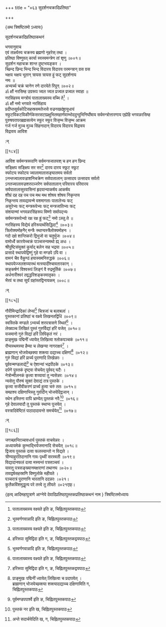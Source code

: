 +++
title = "०६३ सुदर्शनचक्रादिप्रतिष्ठा"

+++

\{अथ त्रिषष्टितमो ऽध्यायः\}

सुदर्शनचक्रादिप्रतिष्ठाकथनं  
    
भगवानुवाच  
एवं तार्क्ष्यस्य चक्रस्य ब्रह्मणो नृहरेस् तथा ।  
प्रतिष्ठा विष्णुवत् कार्या स्वस्वमन्त्रेण तां शृणु   ॥००१॥  
सुदर्शन महाचक्र शान्त दुष्टभयङ्कर ।  
च्छिन्द छिन्द भिन्द भिन्द विदारय विदारय परमन्त्रान् ग्रस ग्रस  
भक्षय भक्षय भूतान् त्रायस त्रायस हूं फट् सुदर्शनाय  
नमः ॥  
अभ्यर्च्य चक्रं चानेन रणे दारयेते रिपून् ॥००२॥  
ॐ क्षौं नरसिम्ह उग्ररूप ज्वल ज्वल प्रज्वल प्रज्वल स्वाहा ॥  
नरसिंहस्य मन्त्रोयं पातालाख्यस्य वच्मि ते[^२] ।  
ॐ क्षौं नमो भगवते नरसिंहाय  
प्रदीप्तसूर्यकोटिसहस्रसमतेजसे वज्रनखदंष्ट्रायुधायं  
स्फुटविकटविकीर्णकेसरसटाप्रक्षुभितमहार्णवाम्भोददुन्दुभिनिर्घोषाय सर्वमन्त्रोत्तारणाय एह्येहि भगवन्नरसिम्ह  
पुरुषपरापरब्रह्मसत्येन स्फुर स्फुर विजृम्भ विजृम्भ आक्रम  
गर्ज गर्ज मुञ्च मुञ्च सिंहनादान् विदारय विदारय विद्रावय  
विद्रावय आविश  
    
:न्  
    
[^१]: भूस्वर्णगवान्नादि इति ङ, चिह्नितपुस्तकपाठः  
    
[^२]: पातालाख्यस्य वक्ष्यते इति ङ, चिह्नितपुस्तकपाठः  

[[१८४]]
    
आविश सर्वमन्त्ररूपाणि सर्वमन्त्रजातयश् च हन हन छिन्द  
सङ्क्षिप सङ्क्षिप सर सर[^१] दारय दारय स्फुट स्फुट  
स्फोटय स्फोटय ज्वालामालासङ्घातमय सर्वतो  
ऽनन्तज्वालावज्राशनिचक्रेण सर्वपातालान् उत्सादय उत्सादय सर्वतो  
ऽनतज्वालावज्रशरपञ्जरेण सर्वपातालान् परिवारय परिवारय  
सर्वपातालासुरवासिनां हृदयान्याकर्षय आकर्षय  
शीघ्रं दह दह पच पच मथ मथ शोषय शोषय निकृन्तय  
निकृन्तय तावद्यावन्मे वशमागताः पातालेभ्यः फट्  
असुरेभ्यः फट् मन्त्ररूपेभ्यः फट् मन्त्रजातिभ्यः फट्  
संशयान्मां भगवन्नरसिंहरूप विष्णो सर्वापद्भ्यः  
सर्वमन्त्ररूपेभ्यो रक्ष रक्ष ह्रूं फट्[^२] नमो ऽस्तु ते ॥  
नरसिंहस्य विद्येयं हरिरूपार्थसिद्धिदा[^३] ॥००३॥  
त्रिलोक्यमोहनैर् मन्त्रैः स्थाप्यस्त्रैलोक्यमोहनः ।  
गदो दक्षे शान्तिकरो द्विभुजो वा चतुर्भुजः ॥००४॥  
वामोर्ध्वे कारयेच्चक्रं पाञ्चजन्यमथो ह्य् अधः ।  
श्रीपुष्टिसंयुक्तं कुर्याद् बलेन सह भद्रया ॥००५॥  
प्रासादे स्थापयेद्विष्णुं गृहे वा मण्डपे ऽपि वा   ।  
वामनं चैव वैकुण्ठं हयास्यमनिरुद्धकं   ॥००६॥  
स्थापयेज्जलशय्यास्थं मत्स्यादींश्चावतारकान्   ।  
सङ्कर्षणं विश्वरूपं लिङ्गं वै रुद्रमूर्तिकं   ॥००७॥  
अर्धनारीश्वरं तद्वद्धरिशङ्करमातृकाः   ।  
भैरवं च तथा सूर्यं ग्रहांस्तद्विनायकम् ॥००८॥  
    
:न्  
    
[^१]: दर दर इति ख, ग, ङ, इति चिह्नितपुस्तकपाठः  
    
[^२]: रक्ष रक्ष ॐ फट् इति ख, चिह्नितपुस्तकपाठः । रक्ष  
रक्ष ह्रीं फडिति ग, चिह्नितपुस्तकपाठः  
    
[^३]: हरिरूपा सुमिद्विदा इति ग, ङ, चिह्नितपुस्तकद्वयपाठः  

[[१८५]]
    
गौरीमिन्द्रादिकां लेप्यां[^१] चित्रजां च बलाबलां   ।  
पुस्तकानां प्रतिष्ठां च वक्ष्ये लिखनतद्विधिं   ॥००९॥  
स्वस्तिके मण्डले ऽभ्यर्च्य शरपत्रासने स्थितं[^२] ।  
लेख्यञ्च लिखितं पुस्तं गुरुर्विद्यां हरिं यजेत् ॥०१०॥  
यजमानो गुरुं विद्यां हरिं लिपिकृतं नरं ।  
प्राङ्मुखः पद्मिनीं ध्यायेत् लिखित्वा श्लोकपञ्चकं   ॥०११॥  
रौप्यस्थमस्या हैम्या च लेखन्या नागराक्षरं[^३]   ।  
ब्राह्मणान् भोजयेच्छक्या शक्त्या दद्याच्च दक्षिणां[^४]   ॥०१२॥  
गुरुं विद्यां हरिं प्रार्च्य पुराणादि लिखेन्नरः   ।  
पूर्ववन्मण्डलाद्ये[^५] च ऐशान्यां भद्रपीठके   ॥०१३॥  
दर्पणे पुस्तकं दृष्ट्वा सेचयेत् पूर्ववद् घटैः   ।  
नेत्रोन्मीलनकं कृत्वा शय्यायां तु न्यसेन्नरः   ॥०१४॥  
न्यसेत्तु पौरुषं सूक्तं देवाद्यं तत्र पुस्तके ।  
कृत्वा सजीवीकरणं प्रार्च्य हुत्वा चरुं ततः   ॥०१५॥  
सम्प्राश्य दक्षिणाभिस्तु गुर्वादीन् भोजयेद्द्विजान् ।  
रथेन हस्तिना वापि भ्राम्येत् पुस्तकं नरैः[^६] ॥०१६॥  
गृहे देवालयादौ तु पुस्तकं स्थाप्य पूजयेत् ।  
वस्त्रादिवेष्टितं पाठादादावन्ते समर्चयेत्[^७] ॥०१७॥  
    
:न्  
    
[^१]: इन्द्रादिकां जप्यमिति ग, घ, चिह्नितपुस्तकपाठः  
    
[^२]: शरयन्त्रासने स्थितमिति ख, घ, चिह्नितपुस्तकपाठः  
    
[^३]: रौप्यमय्याथ हैम्या वा लेखन्यथ वराक्षरमिति ङ,  
चिह्नितपुस्तकपाठः  
    
[^४]: प्राङ्मुखः पद्मिनीं ध्यायेत् लिखित्वा च प्रदापयेत् ।  
ब्राह्मणान् भोजयेच्छक्त्या शक्त्यादद्याच्च दक्षिणामिति ग,  
चिह्नितपुस्तकपाठः  
    
[^५]: पूर्वमण्डपपार्श्वे इति ङ, चिह्नितपुस्तकपाठः  
    
[^६]: पुस्तकं नर इति ख, चिह्नितपुस्तकपाठः  
    
[^७]: अन्ते सदार्चयेदिति ख, ग, चिह्नितपुस्तकपाठः  

[[१८६]]
    
जगच्छान्तिञ्चावधार्य पुस्तकं वाचयेन्नरः ।  
अध्यायमेकं कुम्भाद्भिर्यजमानादि सेचयेत् ॥०१८॥  
द्विजाय पुस्तकं दत्वा फलस्यान्तो न विद्यते ।  
त्रीण्याहुरतिदानानि गावः पृथ्वीं सरस्वती   ॥०१९॥  
विद्यादानफलं दत्वा मस्यन्तं पत्रसञ्चयं ।  
यावत्तु पत्रसङ्ख्यानमक्षराणां तथानघ ॥०२०॥  
तावद्वर्षसहस्राणि विष्णुलोके महीयते ।  
पञ्चरात्रं पुराणानि भारतानि ददन्नरः ।०२१।  
कुलैकविंशमुद्धृत्य परे तत्त्वे तु लीयते ॥०२१एफ़्।

\{इत्य् आदिमहापुत्राणे आग्नेये देवादिप्रतिष्ठापुस्तकप्रतिष्ठाकथनं नाम  }
त्रिषष्टितमोध्यायः  
    